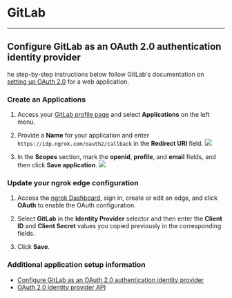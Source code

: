 # GitLab
-------------

## Configure GitLab as an OAuth 2.0 authentication identity provider

he step-by-step instructions below follow GitLab's documentation on [setting up OAuth 2.0](https://docs.gitlab.com/ee/integration/oauth_provider.html) for a web application.

### Create an Applications

1.  Access your [GitLab profile page](https://gitlab.com/-/profile) and select **Applications** on the left menu.

2. Provide a **Name** for your application and enter `https://idp.ngrok.com/oauth2/callback` in the **Redirect URI** field.
[![](/img/howto/oauth/1-gitlab-register.png)](/img/howto/oauth/1-gitlab-register.png)

3. In the **Scopes** section, mark the **openid**, **profile**, and **email** fields, and then click **Save application**.
[![](/img/howto/oauth/2-gitlab-scopes.png)](/img/howto/oauth/2-gitlab-scopes.png)


### Update your ngrok edge configuration

1. Access the [ngrok Dashboard](https://dashboard.ngrok.com/), sign in, create or edit an edge, and click **OAuth** to enable the OAuth configuration.

2. Select **GitLab** in the **Identity Provider** selector and then enter the **Client ID** and **Client Secret** values you copied previously in the corresponding fields.

3. Click **Save**.

### Additional application setup information

*   [Configure GitLab as an OAuth 2.0 authentication identity provider](https://docs.gitlab.com/ee/integration/oauth_provider.html)
*   [OAuth 2.0 identity provider API](https://docs.gitlab.com/ee/api/oauth2.html)
